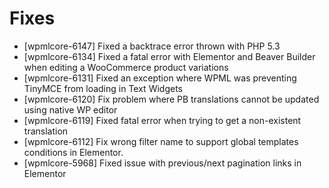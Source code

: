 # Fixes
* [wpmlcore-6147] Fixed a backtrace error thrown with PHP 5.3
* [wpmlcore-6134] Fixed a fatal error with Elementor and Beaver Builder when editing a WooCommerce product variations
* [wpmlcore-6131] Fixed an exception where WPML was preventing TinyMCE from loading in Text Widgets
* [wpmlcore-6120] Fix problem where PB translations cannot be updated using native WP editor
* [wpmlcore-6119] Fixed fatal error when trying to get a non-existent translation
* [wpmlcore-6112] Fix wrong filter name to support global templates conditions in Elementor.
* [wpmlcore-5968] Fixed issue with previous/next pagination links in Elementor